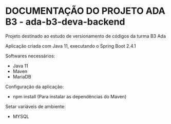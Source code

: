 # DOCUMENTAÇÃO DO PROJETO ADA B3 - ada-b3-deva-backend
Projeto destinado ao estudo de versionamento de códigos da turma B3 Ada

Aplicação criada com Java 11, executando o Spring Boot 2.4.1

Softwares necessários:
- Java 11
- Maven
- MariaDB

Configuração da aplicação:
- npm install (Para instalar as dependências do Maven)

Setar variáveis de ambiente:
- MYSQL 

